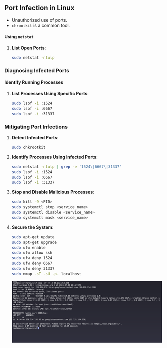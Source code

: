 ## Port Infection in Linux

- Unauthorized use of ports.
- `chrootkit` is a common tool.


#### Using `netstat`


1. **List Open Ports**:
   ```bash
   sudo netstat -ntulp
   ```
### Diagnosing Infected Ports

#### Identify Running Processes
1. **List Processes Using Specific Ports**:
   ```bash
   sudo lsof -i :1524
   sudo lsof -i :6667
   sudo lsof -i :31337
   ```

### Mitigating Port Infections
1. **Detect Infected Ports**:
   ```bash
   sudo chkrootkit
   ```

2. **Identify Processes Using Infected Ports**:
   ```bash
   sudo netstat -ntulp | grep -e '1524\|6667\|31337'
   sudo lsof -i :1524
   sudo lsof -i :6667
   sudo lsof -i :31337
   ```

3. **Stop and Disable Malicious Processes**:
   ```bash
   sudo kill -9 <PID>
   sudo systemctl stop <service_name>
   sudo systemctl disable <service_name>
   sudo systemctl mask <service_name>
   ```

4. **Secure the System**:
   ```bash
   sudo apt-get update
   sudo apt-get upgrade
   sudo ufw enable
   sudo ufw allow ssh
   sudo ufw deny 1524
   sudo ufw deny 6667
   sudo ufw deny 31337
   sudo nmap -sT -sU -p- localhost
   ```
   ![alt text](image-4.png)